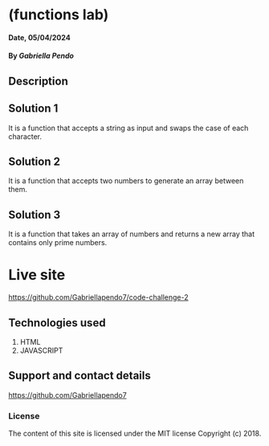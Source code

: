 # (functions lab)

#### Date, 05/04/2024

#### By *Gabriella Pendo*

## Description
## Solution 1
It is a function that accepts a string as input and swaps the case of each character. 

## Solution 2
It is a function that accepts two numbers to generate an array between them.

## Solution 3
It is a function that takes an array of numbers and returns a new array that contains only prime numbers.

# Live site
https://github.com/Gabriellapendo7/code-challenge-2

## Technologies used
1. HTML
2. JAVASCRIPT 

## Support and contact details
https://github.com/Gabriellapendo7

### License
The content of this site is licensed under the MIT license
Copyright (c) 2018.